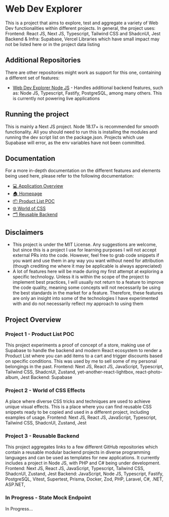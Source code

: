 # Web Dev Explorer

This is a project that aims to explore, test and aggregate a variety of Web Dev functionalities within different projects.
In general, the project uses:
Frontend: React JS, Next JS, Typescript, Tailwind CSS and ShadcnUI, Jest
Backend & Infra: Supabase, Vercel
Libraries which have small impact may not be listed here or in the project data listing

## Additional Repositories

There are other repositories might work as support for this one, containing a different set of features:

- [Web Dev Explorer Node JS](https://github.com/Sergie-AGA/web-dev-explorer-nodejs) - Handles additional backend features, such as: Node JS, Typescript, Fastify, PostgreSQL, among many others. This is currently not powering live applications

## Running the project

This is mainly a Next JS project. Node 18.17+ is recommended for smooth functionality.
All you should need to run this is installing the modules and running the dev script list on the package.json. Projects which use Supabase will error, as the env variables have not been committed.

## Documentation

For a more in-depth documentation on the different features and elements being used here, please refer to the following documentation:

- [💻 Application Overview](docs/application-overview.md)
- [🏠 Homepage](docs/homepage.md)
- [📦 Product List POC](docs/product-list-poc.md)
- [🌐 World of CSS](docs/world-of-css-effects.md)
- [🗂️ Reusable Backend](docs/reusable-backend.md)

## Disclaimers

- This project is under the MIT License. Any suggestions are welcome, but since this is a project I use for learning purposes I will not accept external PRs into the code. However, feel free to grab code snippets if you want and use them in any way you want without need for attribution (though crediting me where it may be applicable is always appreciated)
- A lot of features here will be made during my first attempt at exploring a specific technology. Unless it is within the scope of the project to implement best practices, I will usually not return to a feature to improve the code quality, meaning some concepts will not necessarily be using the best standards in the market for a feature. Therefore, these features are only an insight into some of the technologies I have experimented with and do not necessarily reflect my approach to using them

## Project Overview

### Project 1 - Product List POC

This project experiments a proof of concept of a store, making use of Supabase to handle the backend and modern React ecosystem to render a Product List where you can add items to a cart and trigger discounts based on specific conditions. This was used by me to sell some of my personal belongings in the past.
Frontend: Next JS, React JS, JavaScript, Typescript, Tailwind CSS, ShadcnUI, Zustand, yet-another-react-lightbox, react-photo-album, Jest
Backend: Supabase

### Project 2 - World of CSS Effects

A place where diverse CSS tricks and techniques are used to achieve unique visual effects. This is a place where you can find reusable CSS snippets ready to be copied and used in a different project, including examples of usage.
Frontend: Next JS, React JS, JavaScript, Typescript, Tailwind CSS, ShadcnUI, Zustand, Jest

### Project 3 - Reusable Backend

This project aggregates links to a few different GitHub repositories which contain a reusable modular backend projects in diverse programming languages and can be used as templates for new applications. It currently includes a project in Node JS, with PHP and C# being under development.
Frontend: Next JS, React JS, JavaScript, Typescript, Tailwind CSS, ShadcnUI, Zustand, Jest
Backend: JavaScript, Node JS, Typescript, Fastify, PostgreSQL, Vitest, Supertest, Prisma, Docker, Zod, PHP, Laravel, C#, .NET, ASP.NET,

### In Progress - State Mock Endpoint

In Progress...
